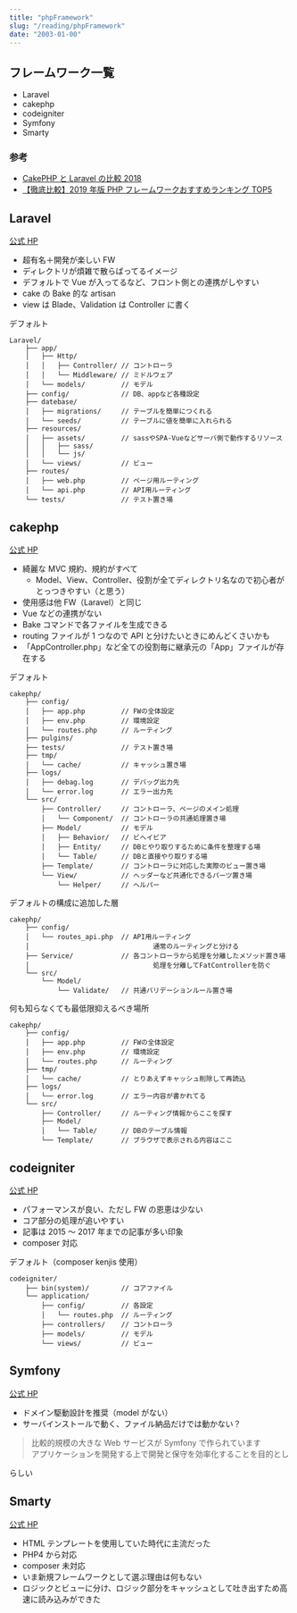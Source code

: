 ```yaml
---
title: "phpFramework"
slug: "/reading/phpFramework"
date: "2003-01-00"
---
```


## フレームワーク一覧

- Laravel
- cakephp
- codeigniter
- Symfony
- Smarty

### 参考

- [CakePHP と Laravel の比較 2018](https://crieit.net/posts/CakePHP-Laravel-2018)
- [【徹底比較】2019 年版 PHP フレームワークおすすめランキング TOP5](https://www.sejuku.net/blog/4016)

## Laravel

[公式 HP](https://laravel.com/)

- 超有名＋開発が楽しい FW
- ディレクトリが煩雑で散らばってるイメージ
- デフォルトで Vue が入ってるなど、フロント側との連携がしやすい
- cake の Bake 的な artisan
- view は Blade、Validation は Controller に書く

デフォルト

```
Laravel/
    ├── app/
    │   ├── Http/
    │   │   ├── Controller/ // コントローラ
    │   │   └── Middleware/ // ミドルウェア
    │   └── models/         // モデル
    ├── config/             // DB、appなど各種設定
    ├── datebase/
    │   ├── migrations/     // テーブルを簡単につくれる
    │   └── seeds/          // テーブルに値を簡単に入れられる
    ├── resources/
    │   ├── assets/         // sassやSPA-Vueなどサーバ側で動作するリソース
    │   │   ├── sass/
    │   │   └── js/
    │   └── views/          // ビュー
    ├── routes/
    │   ├── web.php         // ページ用ルーティング
    │   └── api.php         // API用ルーティング
    └── tests/              // テスト置き場
```

## cakephp

[公式 HP](https://cakephp.org/jp)

- 綺麗な MVC 規約、規約がすべて
  - Model、View、Controller、役割が全てディレクトリ名なので初心者がとっつきやすい（と思う）
- 使用感は他 FW（Laravel）と同じ
- Vue などの連携がない
- Bake コマンドで各ファイルを生成できる
- routing ファイルが 1 つなので API と分けたいときにめんどくさいかも
- 「AppController.php」など全ての役割毎に継承元の「App」ファイルが存在する

デフォルト

```
cakephp/
    ├── config/
    │   ├── app.php         // FWの全体設定
    │   ├── env.php         // 環境設定
    │   └── routes.php      // ルーティング
    ├── pulgins/
    ├── tests/              // テスト置き場
    ├── tmp/
    │   └── cache/          // キャッシュ置き場
    ├── logs/
    │   ├── debag.log       // デバッグ出力先
    │   └── error.log       // エラー出力先
    └── src/
        ├── Controller/     // コントローラ、ページのメイン処理
        │   └── Component/  // コントローラの共通処理置き場
        ├── Model/          // モデル
        │   ├── Behavior/   // ビヘイビア
        │   ├── Entity/     // DBとやり取りするために条件を整理する場
        │   └── Table/      // DBと直接やり取りする場
        ├── Template/       // コントローラに対応した実際のビュー置き場
        └── View/           // ヘッダーなど共通化できるパーツ置き場
            └── Helper/     // ヘルパー
```

デフォルトの構成に追加した層

```
cakephp/
    ├── config/
    │   └── routes_api.php  // API用ルーティング
    │                               通常のルーティングと分ける
    ├── Service/            // 各コントローラから処理を分離したメソッド置き場
    │                               処理を分離してFatControllerを防ぐ
    └── src/
        └── Model/
            └── Validate/   // 共通バリデーションルール置き場
```

何も知らなくても最低限抑えるべき場所

```
cakephp/
    ├── config/
    │   ├── app.php         // FWの全体設定
    │   ├── env.php         // 環境設定
    │   └── routes.php      // ルーティング
    ├── tmp/
    │   └── cache/          // とりあえずキャッシュ削除して再読込
    ├── logs/
    │   └── error.log       // エラー内容が書かれてる
    └── src/
        ├── Controller/     // ルーティング情報からここを探す
        ├── Model/
        │   └── Table/      // DBのテーブル情報
        └── Template/       // ブラウザで表示される内容はここ
```

## codeigniter

[公式 HP](https://www.codeigniter.com/)

- パフォーマンスが良い、ただし FW の恩恵は少ない
- コア部分の処理が追いやすい
- 記事は 2015 ～ 2017 年までの記事が多い印象
- composer 対応

デフォルト（composer kenjis 使用）

```
codeigniter/
    ├── bin(system)/        // コアファイル
    └── application/
        ├── config/         // 各設定
        │   └── routes.php  // ルーティング
        ├── controllers/    // コントローラ
        ├── models/         // モデル
        └── views/          // ビュー
```

## Symfony

[公式 HP](https://symfony.com/legacy)

- ドメイン駆動設計を推奨（model がない）
- サーバインストールで動く、ファイル納品だけでは動かない？

> 比較的規模の大きな Web サービスが Symfony で作られています  
> アプリケーションを開発する上で開発と保守を効率化することを目的とし

らしい

## Smarty

[公式 HP](https://www.smarty.net/docsv2/ja/)

- HTML テンプレートを使用していた時代に主流だった
- PHP4 から対応
- composer 未対応
- いま新規フレームワークとして選ぶ理由は何もない
- ロジックとビューに分け、ロジック部分をキャッシュとして吐き出すため高速に読み込みができた
